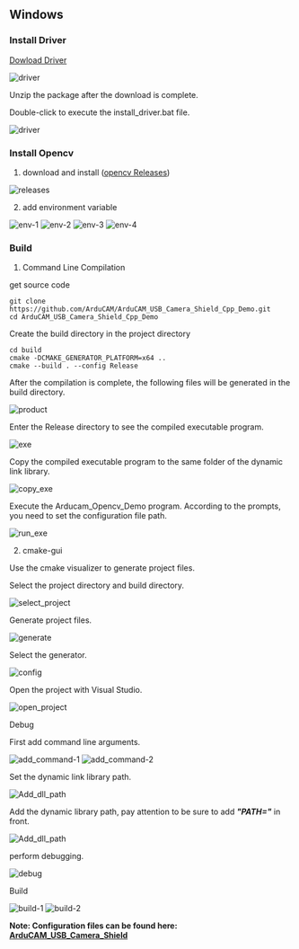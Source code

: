 
## Windows

### Install Driver

[Dowload Driver](https://github.com/ArduCAM/ArduCAM_USB_Camera_Shield/releases/download/install_drivers/install_USB_Camera_Drivers.zip)

![driver](resources/images/driver/driver.png)

Unzip the package after the download is complete.

Double-click to execute the install_driver.bat file.

![driver](resources/images/driver/install_driver.png)


### Install Opencv

1. download and install ([opencv Releases](https://opencv.org/releases/))

![releases](resources/images/opencv/opencv-releases.png)

2. add environment variable

![env-1](resources/images/opencv/env-1.png)
![env-2](resources/images/opencv/env-2.png)
![env-3](resources/images/opencv/env-3.png)
![env-4](resources/images/opencv/env-4.png)

### Build

1. Command Line Compilation

get source code

```
git clone https://github.com/ArduCAM/ArduCAM_USB_Camera_Shield_Cpp_Demo.git
cd ArduCAM_USB_Camera_Shield_Cpp_Demo
```

Create the build directory in the project directory

```
cd build
cmake -DCMAKE_GENERATOR_PLATFORM=x64 ..
cmake --build . --config Release
```

After the compilation is complete, the following files will be generated in the build directory.

![product](resources/images/build_img/build_product.png)

Enter the Release directory to see the compiled executable program.

![exe](resources/images/build_img/build_exe.png)

Copy the compiled executable program to the same folder of the dynamic link library.

![copy_exe](resources/images/build_img/copy.png)

Execute the Arducam_Opencv_Demo program. According to the prompts, you need to set the configuration file path.

![run_exe](./resources/images/build_img/run.png)

2. cmake-gui

Use the cmake visualizer to generate project files.

Select the project directory and build directory.

![select_project](./resources/images/cmake_gui/select_project.png)

Generate project files.

![generate](./resources/images/cmake_gui/generate.png)

Select the generator.

![config](./resources/images/cmake_gui/config.png)

Open the project with Visual Studio.

![open_project](./resources/images/cmake_gui/open_project.png)

Debug 

First add command line arguments.

![add_command-1](./resources/images/cmake_gui/add_command_arg.png)
![add_command-2](./resources/images/cmake_gui/add_command_arg-2.png)

Set the dynamic link library path.

![Add_dll_path](./resources/images/cmake_gui/add_dll_path.png)

Add the dynamic library path, pay attention to be sure to add ***"PATH="*** in front.

![Add_dll_path](./resources/images/cmake_gui/add_dll_path-2.png)

perform debugging.

![debug](./resources/images/cmake_gui/debug.png)

Build

![build-1](./resources/images/cmake_gui/build-1.png)
![build-2](./resources/images/cmake_gui/build-2.png)


**Note: Configuration files can be found here: [ArduCAM_USB_Camera_Shield](https://github.com/ArduCAM/ArduCAM_USB_Camera_Shield/tree/master/Config)**